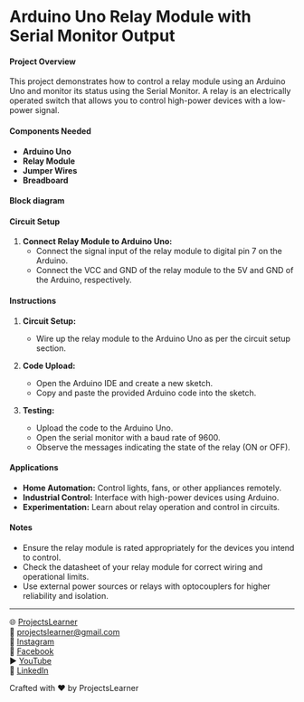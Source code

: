 # Arduino Uno Relay Module with Serial Monitor Output

#### Project Overview

This project demonstrates how to control a relay module using an Arduino Uno and monitor its status using the Serial Monitor. A relay is an electrically operated switch that allows you to control high-power devices with a low-power signal.

#### Components Needed

- **Arduino Uno**
- **Relay Module**
- **Jumper Wires**
- **Breadboard**

#### Block diagram


#### Circuit Setup

1. **Connect Relay Module to Arduino Uno:**
   - Connect the signal input of the relay module to digital pin 7 on the Arduino.
   - Connect the VCC and GND of the relay module to the 5V and GND of the Arduino, respectively.

#### Instructions

1. **Circuit Setup:**
   - Wire up the relay module to the Arduino Uno as per the circuit setup section.

2. **Code Upload:**
   - Open the Arduino IDE and create a new sketch.
   - Copy and paste the provided Arduino code into the sketch.

3. **Testing:**
   - Upload the code to the Arduino Uno.
   - Open the serial monitor with a baud rate of 9600.
   - Observe the messages indicating the state of the relay (ON or OFF).

#### Applications

- **Home Automation:** Control lights, fans, or other appliances remotely.
- **Industrial Control:** Interface with high-power devices using Arduino.
- **Experimentation:** Learn about relay operation and control in circuits.

#### Notes

- Ensure the relay module is rated appropriately for the devices you intend to control.
- Check the datasheet of your relay module for correct wiring and operational limits.
- Use external power sources or relays with optocouplers for higher reliability and isolation.

---

🌐 [ProjectsLearner](https://projectslearner.com/learn/arduino-uno-relay-module)  
📧 [projectslearner@gmail.com](mailto:projectslearner@gmail.com)  
📸 [Instagram](https://www.instagram.com/projectslearner/)  
📘 [Facebook](https://www.facebook.com/projectslearner)  
▶️ [YouTube](https://www.youtube.com/@ProjectsLearner)  
📘 [LinkedIn](https://www.linkedin.com/in/projectslearner)

Crafted with ❤️ by ProjectsLearner